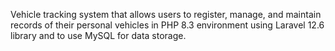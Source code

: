 Vehicle tracking system that allows users to register, manage, and maintain records of their personal vehicles in PHP 8.3 environment using Laravel 12.6 library and to use MySQL for data storage.